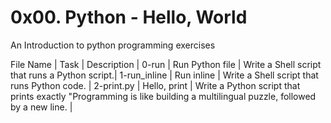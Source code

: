 # 0x00. Python - Hello, World

An Introduction to python programming exercises

File Name | Task | Description |
0-run | Run Python file | Write a Shell script that runs a Python script.|
1-run_inline | Run inline | Write a Shell script that runs Python code. |
2-print.py | Hello, print | Write a Python script that prints exactly "Programming is like building a multilingual puzzle, followed by a new line. |
